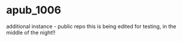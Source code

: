 # apub_1006
additional instance - public repo
this is being edited for testing, in the middle of the night!!
